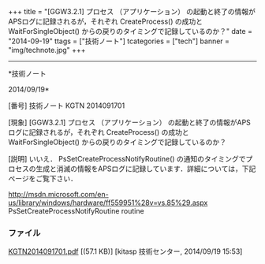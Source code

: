 ﻿+++
title = "[GGW3.2.1] プロセス （アプリケーション） の起動と終了の情報がAPSログに記録されるが，それぞれ CreateProcess() の成功と WaitForSingleObject() からの戻りのタイミングで記録しているのか？"
date = "2014-09-19"
ttags = ["技術ノート"]
tcategories = ["tech"]
banner = "img/technote.jpg"
+++

-----------------------------------------------------------------------------------------------------------------------------

*技術ノート

2014/09/19*


[番号]
技術ノート KGTN 2014091701

[現象]
[GGW3.2.1] プロセス （アプリケーション）
の起動と終了の情報がAPSログに記録されるが，それぞれ CreateProcess()
の成功と WaitForSingleObject()
からの戻りのタイミングで記録しているのか？

[説明]
いいえ． PsSetCreateProcessNotifyRoutine()
の通知のタイミングでプロセスの生成と消滅の情報をAPSログに記録しています．詳細については，下記ページをご覧下さい．

<http://msdn.microsoft.com/en-us/library/windows/hardware/ff559951%28v=vs.85%29.aspx>
PsSetCreateProcessNotifyRoutine routine


### ファイル

 
 


[KGTN2014091701.pdf](http://techreport.kitasp.net/attachments/download/1733/KGTN2014091701.pdf)
 [(57.1 KB)] [kitasp 技術センター, 2014/09/19
15:53]


 


 


